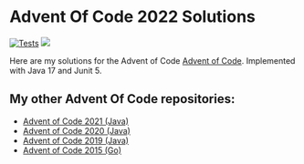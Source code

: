 # Advent Of Code 2022 Solutions

[![Tests](https://github.com/jerchende/advent-of-code-2022/workflows/Tests/badge.svg?branch=master)](https://github.com/jerchende/advent-of-code-2022/actions?query=workflow%3ATests)
[![](https://img.shields.io/badge/stars%20⭐-50-yellow)](https://adventofcode.com/2022)

Here are my solutions for the Advent of Code [Advent of Code](https://adventofcode.com/2022). Implemented with Java 17 and Junit 5.

## My other Advent Of Code repositories:

* [Advent of Code 2021 (Java)](https://github.com/jerchende/advent-of-code-2021)
* [Advent of Code 2020 (Java)](https://github.com/jerchende/advent-of-code-2020)
* [Advent of Code 2019 (Java)](https://github.com/jerchende/advent-of-code-2019)
* [Advent of Code 2015 (Go)](https://github.com/jerchende/advent-of-code-2015)
 